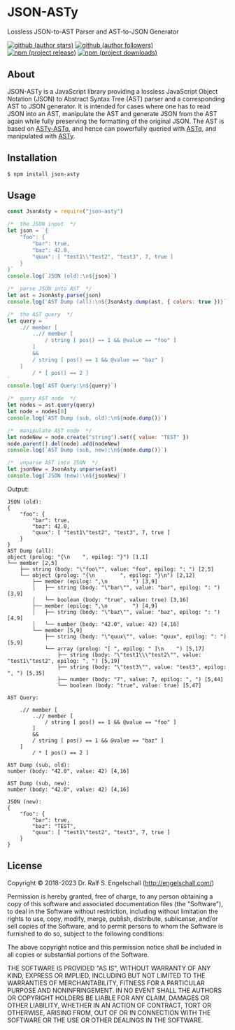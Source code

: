 
JSON-ASTy
=========

Lossless JSON-to-AST Parser and AST-to-JSON Generator

[![github (author stars)](https://img.shields.io/github/stars/rse?logo=github&label=author%20stars&color=%233377aa)](https://github.com/rse)
[![github (author followers)](https://img.shields.io/github/followers/rse?label=author%20followers&logo=github&color=%234477aa)](https://github.com/rse)
<br/>
[![npm (project release)](https://img.shields.io/npm/v/json-asty?logo=npm&label=npm%20release&color=%23cc3333)](https://npmjs.com/json-asty)
[![npm (project downloads)](https://img.shields.io/npm/dm/json-asty?logo=npm&label=npm%20downloads&color=%23cc3333)](https://npmjs.com/json-asty)

About
-----

JSON-ASTy is a JavaScript library providing a lossless JavaScript Object
Notation (JSON) to Abstract Syntax Tree (AST) parser and a corresponding
AST to JSON generator. It is intended for cases where one has to read
JSON into an AST, manipulate the AST and generate JSON from the AST
again while fully preserving the formatting of the original JSON.
The AST is based on [ASTy-ASTq](http://npmjs.com/asty-astq), and
hence can powerfully queried with [ASTq](http://npmjs.com/astq), and
manipulated with [ASTy](http://npmjs.com/asty).

Installation
------------

```shell
$ npm install json-asty
```

Usage
-----

```js
const JsonAsty = require("json-asty")

/*  the JSON input  */
let json = `{
    "foo": {
        "bar": true,
        "baz": 42.0,
        "quux": [ "test1\\"test2", "test3", 7, true ]
    }
}`
console.log(`JSON (old):\n${json}`)

/*  parse JSON into AST  */
let ast = JsonAsty.parse(json)
console.log(`AST Dump (all):\n${JsonAsty.dump(ast, { colors: true })}`)

/*  the AST query  */
let query = `
    .// member [
        ..// member [
            / string [ pos() == 1 && @value == "foo" ]
        ]
        &&
        / string [ pos() == 1 && @value == "baz" ]
    ]
        / * [ pos() == 2 ]
`
console.log(`AST Query:\n${query}`)

/*  query AST node  */
let nodes = ast.query(query)
let node = nodes[0]
console.log(`AST Dump (sub, old):\n${node.dump()}`)

/*  manipulate AST node  */
let nodeNew = node.create("string").set({ value: "TEST" })
node.parent().del(node).add(nodeNew)
console.log(`AST Dump (sub, new):\n${node.dump()}`)

/*  unparse AST into JSON  */
let jsonNew = JsonAsty.unparse(ast)
console.log(`JSON (new):\n${jsonNew}`)
```

Output:

```
JSON (old):
{
    "foo": {
        "bar": true,
        "baz": 42.0,
        "quux": [ "test1\"test2", "test3", 7, true ]
    }
}
AST Dump (all):
object (prolog: "{\n    ", epilog: "}") [1,1]
└── member [2,5]
    ├── string (body: "\"foo\"", value: "foo", epilog: ": ") [2,5]
    └── object (prolog: "{\n        ", epilog: "}\n") [2,12]
        ├── member (epilog: ",\n        ") [3,9]
        │   ├── string (body: "\"bar\"", value: "bar", epilog: ": ") [3,9]
        │   └── boolean (body: "true", value: true) [3,16]
        ├── member (epilog: ",\n        ") [4,9]
        │   ├── string (body: "\"baz\"", value: "baz", epilog: ": ") [4,9]
        │   └── number (body: "42.0", value: 42) [4,16]
        └── member [5,9]
            ├── string (body: "\"quux\"", value: "quux", epilog: ": ") [5,9]
            └── array (prolog: "[ ", epilog: " ]\n    ") [5,17]
                ├── string (body: "\"test1\\\"test2\"", value: "test1\"test2", epilog: ", ") [5,19]
                ├── string (body: "\"test3\"", value: "test3", epilog: ", ") [5,35]
                ├── number (body: "7", value: 7, epilog: ", ") [5,44]
                └── boolean (body: "true", value: true) [5,47]

AST Query:

    .// member [
        ..// member [
            / string [ pos() == 1 && @value == "foo" ]
        ]
        &&
        / string [ pos() == 1 && @value == "baz" ]
    ]
        / * [ pos() == 2 ]

AST Dump (sub, old):
number (body: "42.0", value: 42) [4,16]

AST Dump (sub, new):
number (body: "42.0", value: 42) [4,16]

JSON (new):
{
    "foo": {
        "bar": true,
        "baz": "TEST",
        "quux": [ "test1\"test2", "test3", 7, true ]
    }
}
```

License
-------

Copyright &copy; 2018-2023 Dr. Ralf S. Engelschall (http://engelschall.com/)

Permission is hereby granted, free of charge, to any person obtaining
a copy of this software and associated documentation files (the
"Software"), to deal in the Software without restriction, including
without limitation the rights to use, copy, modify, merge, publish,
distribute, sublicense, and/or sell copies of the Software, and to
permit persons to whom the Software is furnished to do so, subject to
the following conditions:

The above copyright notice and this permission notice shall be included
in all copies or substantial portions of the Software.

THE SOFTWARE IS PROVIDED "AS IS", WITHOUT WARRANTY OF ANY KIND,
EXPRESS OR IMPLIED, INCLUDING BUT NOT LIMITED TO THE WARRANTIES OF
MERCHANTABILITY, FITNESS FOR A PARTICULAR PURPOSE AND NONINFRINGEMENT.
IN NO EVENT SHALL THE AUTHORS OR COPYRIGHT HOLDERS BE LIABLE FOR ANY
CLAIM, DAMAGES OR OTHER LIABILITY, WHETHER IN AN ACTION OF CONTRACT,
TORT OR OTHERWISE, ARISING FROM, OUT OF OR IN CONNECTION WITH THE
SOFTWARE OR THE USE OR OTHER DEALINGS IN THE SOFTWARE.

